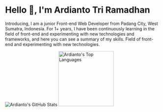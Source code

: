 # Hello 👋, I'm Ardianto Tri Ramadhan 
Introducing, I am a junior Front-end Web Developer from Padang City, West Sumatra, Indonesia. For 1+ years, I have been continuously learning in the field of front-end and experimenting with new technologies and frameworks, and here you can see a summary of my skills. Field of front-end and experimenting with new technologies.

<p>
  <img src="https://github-readme-stats.vercel.app/api?username=ardianto29&hide=contribs,prs&show_icons=true&hide_border=true&count_private=false&custom_title=ardianto29%27s%20GitHub%20Stats&theme=discord_old_blurple" alt="Ardianto's GitHub Stats" />
  <img src="https://github-readme-stats.vercel.app/api/top-langs/?username=ardianto29&layout=compact&hide_border=true&custom_title=ardianto29%27s%20Top%20Languages&theme=discord_old_blurple" height="180" alt="Ardianto's Top Languages" />
</p>
